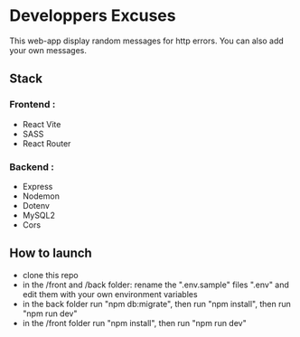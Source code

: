 # Developpers Excuses

This web-app display random messages for http errors.
You can also add your own messages.

## Stack

### Frontend :
- React Vite
- SASS
- React Router

### Backend : 
- Express
- Nodemon
- Dotenv
- MySQL2
- Cors

## How to launch
- clone this repo
- in the /front and /back folder: rename the ".env.sample" files ".env" and edit them with your own environment variables
- in the back folder run "npm db:migrate", then run "npm install", then run  "npm run dev"
- in the /front folder run "npm install", then run  "npm run dev"